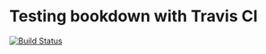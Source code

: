 # Testing bookdown with Travis CI

[![Build Status](https://travis-ci.org/Selbosh/travisbook.svg?branch=master)](https://travis-ci.org/Selbosh/travisbook)